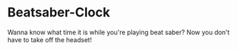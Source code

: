 # Beatsaber-Clock
Wanna know what time it is while you're playing beat saber? Now you don't have to take off the headset!
